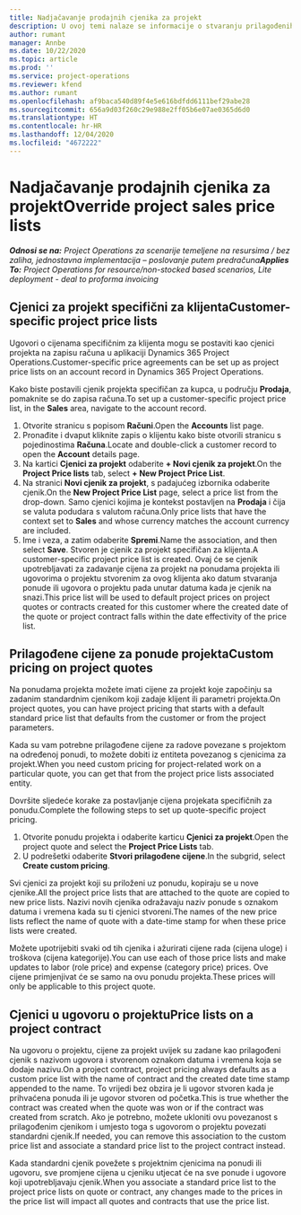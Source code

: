 ```yaml
---
title: Nadjačavanje prodajnih cjenika za projekt
description: U ovoj temi nalaze se informacije o stvaranju prilagođenih prodajnih cjenika.
author: rumant
manager: Annbe
ms.date: 10/22/2020
ms.topic: article
ms.prod: ''
ms.service: project-operations
ms.reviewer: kfend
ms.author: rumant
ms.openlocfilehash: af9baca540d89f4e5e616bdfdd6111bef29abe28
ms.sourcegitcommit: 656a9d03f260c29e988e2ff05b6e07ae0365d6d0
ms.translationtype: HT
ms.contentlocale: hr-HR
ms.lasthandoff: 12/04/2020
ms.locfileid: "4672222"
---
```

# <a name="override-project-sales-price-lists"></a><span data-ttu-id="d509e-103">Nadjačavanje prodajnih cjenika za projekt</span><span class="sxs-lookup"><span data-stu-id="d509e-103">Override project sales price lists</span></span>

<span data-ttu-id="d509e-104">_**Odnosi se na:** Project Operations za scenarije temeljene na resursima / bez zaliha, jednostavna implementacija – poslovanje putem predračuna_</span><span class="sxs-lookup"><span data-stu-id="d509e-104">_**Applies To:** Project Operations for resource/non-stocked based scenarios, Lite deployment - deal to proforma invoicing_</span></span>

## <a name="customer-specific-project-price-lists"></a><span data-ttu-id="d509e-105">Cjenici za projekt specifični za klijenta</span><span class="sxs-lookup"><span data-stu-id="d509e-105">Customer-specific project price lists</span></span>

<span data-ttu-id="d509e-106">Ugovori o cijenama specifičnim za klijenta mogu se postaviti kao cjenici projekta na zapisu računa u aplikaciji Dynamics 365 Project Operations.</span><span class="sxs-lookup"><span data-stu-id="d509e-106">Customer-specific price agreements can be set up as project price lists on an account record in Dynamics 365 Project Operations.</span></span>

<span data-ttu-id="d509e-107">Kako biste postavili cjenik projekta specifičan za kupca, u području **Prodaja**, pomaknite se do zapisa računa.</span><span class="sxs-lookup"><span data-stu-id="d509e-107">To set up a customer-specific project price list, in the **Sales** area, navigate to the account record.</span></span>

1. <span data-ttu-id="d509e-108">Otvorite stranicu s popisom **Računi**.</span><span class="sxs-lookup"><span data-stu-id="d509e-108">Open the **Accounts** list page.</span></span>
2. <span data-ttu-id="d509e-109">Pronađite i dvaput kliknite zapis o klijentu kako biste otvorili stranicu s pojedinostima **Računa**.</span><span class="sxs-lookup"><span data-stu-id="d509e-109">Locate and double-click a customer record to open the **Account** details page.</span></span>
3. <span data-ttu-id="d509e-110">Na kartici **Cjenici za projekt** odaberite **+ Novi cjenik za projekt**.</span><span class="sxs-lookup"><span data-stu-id="d509e-110">On the **Project Price lists** tab, select **+ New Project Price List**.</span></span>
4. <span data-ttu-id="d509e-111">Na stranici **Novi cjenik za projekt**, s padajućeg izbornika odaberite cjenik.</span><span class="sxs-lookup"><span data-stu-id="d509e-111">On the **New Project Price List** page, select a price list from the drop-down.</span></span> <span data-ttu-id="d509e-112">Samo cjenici kojima je kontekst postavljen na **Prodaja** i čija se valuta podudara s valutom računa.</span><span class="sxs-lookup"><span data-stu-id="d509e-112">Only price lists that have the context set to **Sales** and whose currency matches the account currency are included.</span></span>
5. <span data-ttu-id="d509e-113">Ime i veza, a zatim odaberite **Spremi**.</span><span class="sxs-lookup"><span data-stu-id="d509e-113">Name the association, and then select **Save**.</span></span> <span data-ttu-id="d509e-114">Stvoren je cjenik za projekt specifičan za klijenta.</span><span class="sxs-lookup"><span data-stu-id="d509e-114">A customer-specific project price list is created.</span></span> <span data-ttu-id="d509e-115">Ovaj će se cjenik upotrebljavati za zadavanje cijena za projekt na ponudama projekta ili ugovorima o projektu stvorenim za ovog klijenta ako datum stvaranja ponude ili ugovora o projektu pada unutar datuma kada je cjenik na snazi.</span><span class="sxs-lookup"><span data-stu-id="d509e-115">This price list will be used to default project prices on project quotes or contracts created for this customer where the created date of the quote or project contract falls within the date effectivity of the price list.</span></span>

## <a name="custom-pricing-on-project-quotes"></a><span data-ttu-id="d509e-116">Prilagođene cijene za ponude projekta</span><span class="sxs-lookup"><span data-stu-id="d509e-116">Custom pricing on project quotes</span></span>

<span data-ttu-id="d509e-117">Na ponudama projekta možete imati cijene za projekt koje započinju sa zadanim standardnim cjenikom koji zadaje klijent ili parametri projekta.</span><span class="sxs-lookup"><span data-stu-id="d509e-117">On project quotes, you can have project pricing that starts with a default standard price list that defaults from the customer or from the project parameters.</span></span>

<span data-ttu-id="d509e-118">Kada su vam potrebne prilagođene cijene za radove povezane s projektom na određenoj ponudi, to možete dobiti iz entiteta povezanog s cjenicima za projekt.</span><span class="sxs-lookup"><span data-stu-id="d509e-118">When you need custom pricing for project-related work on a particular quote, you can get that from the project price lists associated entity.</span></span>

<span data-ttu-id="d509e-119">Dovršite sljedeće korake za postavljanje cijena projekata specifičnih za ponudu.</span><span class="sxs-lookup"><span data-stu-id="d509e-119">Complete the following steps to set up quote-specific project pricing.</span></span>

1. <span data-ttu-id="d509e-120">Otvorite ponudu projekta i odaberite karticu **Cjenici za projekt**.</span><span class="sxs-lookup"><span data-stu-id="d509e-120">Open the project quote and select the **Project Price Lists** tab.</span></span>
2. <span data-ttu-id="d509e-121">U podrešetki odaberite **Stvori prilagođene cijene**.</span><span class="sxs-lookup"><span data-stu-id="d509e-121">In the subgrid, select **Create custom pricing**.</span></span>

<span data-ttu-id="d509e-122">Svi cjenici za projekt koji su priloženi uz ponudu, kopiraju se u nove cjenike.</span><span class="sxs-lookup"><span data-stu-id="d509e-122">All the project price lists that are attached to the quote are copied to new price lists.</span></span> <span data-ttu-id="d509e-123">Nazivi novih cjenika odražavaju naziv ponude s oznakom datuma i vremena kada su ti cjenici stvoreni.</span><span class="sxs-lookup"><span data-stu-id="d509e-123">The names of the new price lists reflect the name of quote with a date-time stamp for when these price lists were created.</span></span>

<span data-ttu-id="d509e-124">Možete upotrijebiti svaki od tih cjenika i ažurirati cijene rada (cijena uloge) i troškova (cijena kategorije).</span><span class="sxs-lookup"><span data-stu-id="d509e-124">You can use each of those price lists and make updates to labor (role price) and expense (category price) prices.</span></span> <span data-ttu-id="d509e-125">Ove cijene primjenjivat će se samo na ovu ponudu projekta.</span><span class="sxs-lookup"><span data-stu-id="d509e-125">These prices will only be applicable to this project quote.</span></span>

## <a name="price-lists-on-a-project-contract"></a><span data-ttu-id="d509e-126">Cjenici u ugovoru o projektu</span><span class="sxs-lookup"><span data-stu-id="d509e-126">Price lists on a project contract</span></span>

<span data-ttu-id="d509e-127">Na ugovoru o projektu, cijene za projekt uvijek su zadane kao prilagođeni cjenik s nazivom ugovora i stvorenom oznakom datuma i vremena koja se dodaje nazivu.</span><span class="sxs-lookup"><span data-stu-id="d509e-127">On a project contract, project pricing always defaults as a custom price list with the name of contract and the created date time stamp appended to the name.</span></span> <span data-ttu-id="d509e-128">To vrijedi bez obzira je li ugovor stvoren kada je prihvaćena ponuda ili je ugovor stvoren od početka.</span><span class="sxs-lookup"><span data-stu-id="d509e-128">This is true whether the contract was created when the quote was won or if the contract was created from scratch.</span></span> <span data-ttu-id="d509e-129">Ako je potrebno, možete ukloniti ovu povezanost s prilagođenim cjenikom i umjesto toga s ugovorom o projektu povezati standardni cjenik.</span><span class="sxs-lookup"><span data-stu-id="d509e-129">If needed, you can remove this association to the custom price list and associate a standard price list to the project contract instead.</span></span>

<span data-ttu-id="d509e-130">Kada standardni cjenik povežete s projektnim cjenicima na ponudi ili ugovoru, sve promjene cijena u cjeniku utjecat će na sve ponude i ugovore koji upotrebljavaju cjenik.</span><span class="sxs-lookup"><span data-stu-id="d509e-130">When you associate a standard price list to the project price lists on quote or contract, any changes made to the prices in the price list will impact all quotes and contracts that use the price list.</span></span>

